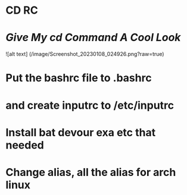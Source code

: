 # CD RC 
# _Give My cd Command A Cool Look_


![alt text] (/image/Screenshot_20230108_024926.png?raw=true)




# Put the bashrc file to .bashrc 
# and create inputrc to /etc/inputrc
# Install bat devour exa etc that needed 
# Change alias, all the alias for arch linux 


